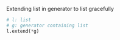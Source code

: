 Extending list in generator to list gracefully

```python
# l: list
# g: generator containing list
l.extend(*g)
```